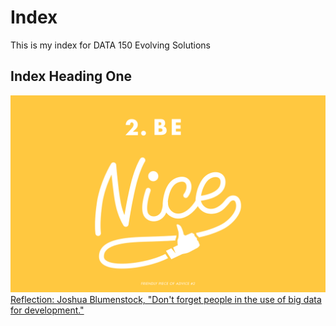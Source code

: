 # Index

This is my index for DATA 150 Evolving Solutions

## Index Heading One

![](details.png)
[Reflection: Joshua Blumenstock, "Don't forget people in the use of big data for development."](<iframe src="https://wmedu-my.sharepoint.com/personal/aeglass_wm_edu/_layouts/15/Doc.aspx?sourcedoc={34b88fbc-0205-4855-a75b-94a96df38622}&amp;action=embedview&amp;wdStartOn=1" width="476px" height="288px" frameborder="0"> "Reflection: Joshua Blumenstock, 'Don't forget people in the use of big data for development.'")
